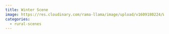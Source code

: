 ```yaml
---
title: Winter Scene
image: https://res.cloudinary.com/rama-llama/image/upload/v1609180224/Winter_Scene_so5btt.jpg
categories:
  - rural-scenes
---
```

